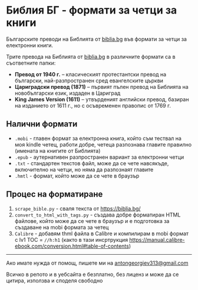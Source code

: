 # Библия БГ - формати за четци за книги
Българските преводи на Библията от [biblia.bg](https://biblia.bg/) във формати за четци за електронни книги.

Трите превода на Библията от [biblia.bg](https://biblia.bg/) в различните формати са в съответните папки:
- **Превод от 1940 г.** – класическият протестантски превод на български, най-разпространен сред евангелските църкви
- **Цариградски превод (1871)** – първият пълен превод на Библията на новобългарски език, издаден в Цариград
- **King James Version (1611)** – утвърденият английски превод, базиран на изданието от 1611 г., но с осъвременен правопис от 1769 г.


## Налични формати
- `.mobi` - главен формат за електронна книга, който съм тествал на моя kindle четец, работи добре, четеца разпознава главите правилно (имената на книгите от Библията)
- `.epub` - аутернативен разпространен вариант за електронни четци
- `.txt` - стандартен текстов файл, може да се чете навсякъде, включително на четци, но няма да разпознаят главите
- `.hmtl` - формат, който може да се чете в браузър


## Процес на форматиране
1. `scrape_bible.py` - сваля текста от https://biblia.bg/
2. `convert_to_html_with_tags.py` - създава добре форматиран HTML файлове, който може да се чете в браузър и е подготовка за създаване на mobi формата за четец
3. `Calibre` - добавям thml файла в Calibre и компилирам в mobi формат с lv1 TOC = `//h:h1` (както в тази инсртрукция https://manual.calibre-ebook.com/conversion.html#table-of-contents)


---

Ако имате нужда от помощ, пишете ми на antongeorgiev313@gmail.com

Всичко в репото и в уебсайта е безплатно, без лиценз и може да се цитира, използва и споделя свободно
